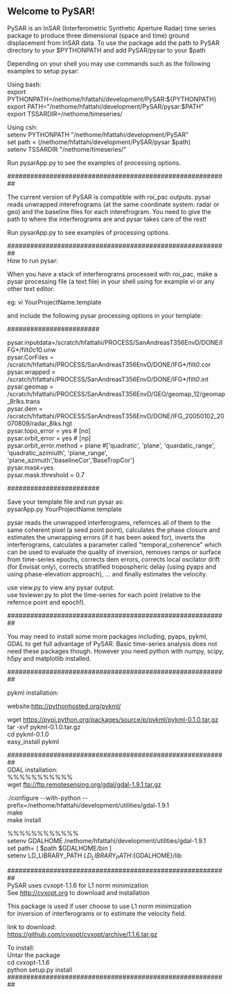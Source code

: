 ## Welcome to PySAR!

PySAR is an InSAR (Interferometric Synthetic Aperture Radar) time series package to produce three dimensional (space and time) ground displacement from InSAR data. To use the package add the path to PySAR directory to your $PYTHONPATH and add PySAR/pysar to your $path   

Depending on your shell you may use commands such as the following examples to setup pysar:   

Using bash:   
export PYTHONPATH=/nethome/hfattahi/development/PySAR:${PYTHONPATH}   
export PATH="/nethome/hfattahi/development/PySAR/pysar:$PATH"   
export TSSARDIR=/nethome/timeseries/   

Using csh:   
setenv PYTHONPATH "/nethome/hfattahi/development/PySAR"    
set path = (/nethome/hfattahi/development/PySAR/pysar $path)   
setenv TSSARDIR "/nethome/timeseries/"   

Run pysarApp.py to see the examples of processing options.   

##########################################################   

The current version of PySAR is compatible with roi_pac outputs. pysar reads unwrapped interefrograms (at the same coordinate system: radar or geo) and the baseline files for each interefrogram. You need to give the path to where the interferograms are and pysar takes care of the rest!   

Run pysarApp.py to see examples of processing options.    

##########################################################   
How to run pysar:   

When you have a stack of interferograms processed with roi_pac, make a pysar processing file (a text file) in your shell using for example vi or any other text editor:   

eg: vi YourProjectName.template   

and include the following pysar processing options in your template:   

########################   

pysar.inputdata=/scratch/hfattahi/PROCESS/SanAndreasT356EnvD/DONE/IFG*/filt*0*c10.unw   
pysar.CorFiles = /scratch/hfattahi/PROCESS/SanAndreasT356EnvD/DONE/IFG*/filt*0*.cor   
pysar.wrapped = /scratch/hfattahi/PROCESS/SanAndreasT356EnvD/DONE/IFG*/filt*0*.int   
pysar.geomap = /scratch/hfattahi/PROCESS/SanAndreasT356EnvD/GEO/geomap_12/geomap_8rlks.trans   
pysar.dem = /scratch/hfattahi/PROCESS/SanAndreasT356EnvD/DONE/IFG_20050102_20070809/radar_8lks.hgt   
pysar.topo_error = yes # [no]   
pysar.orbit_error = yes # [np]   
pysar.orbit_error.method = plane  #['quadratic', 'plane', 'quardatic_range', 'quadratic_azimiuth', 'plane_range',    'plane_azimuth','baselineCor','BaseTropCor']   
pysar.mask=yes   
pysar.mask.threshold = 0.7   

########################   

Save your template file and run pysar as:   
pysarApp.py YourProjectName.template   

pysar reads the unwrapped interferograms, refernces all of them to the same coherent pixel (a seed point point), calculates the phase closure and estimates the unwrapping errors (if it has been asked for), inverts the interferograms, calculates a parameter called "temporal_coherence" which can be used to evaluate the quality of inversion, removes ramps or surface from time-series epochs, corrects dem errors, corrects local oscilator drift (for Envisat only), corrects stratified tropospheric delay (using pyaps and using phase-elevation approach), ... and finally estimates the velocity.   

use view.py to view any pysar output.   
use tsviewer.py to plot the time-series for each point (relative to the refernce point and epoch!).    

##########################################################   

You may need to install some more packages including, pyaps, pykml, GDAL to get full advantage of PySAR. Basic time-series analysis does not need these packages though. However you need python with numpy, scipy, h5py and matplotlib installed.   

##########################################################   

pykml installation:   

website:http://pythonhosted.org/pykml/   

wget https://pypi.python.org/packages/source/p/pykml/pykml-0.1.0.tar.gz   
tar -xvf pykml-0.1.0.tar.gz   
cd pykml-0.1.0   
easy_install pykml   

##########################################################   
GDAL installation:   
%%%%%%%%%%%   
wget ftp://ftp.remotesensing.org/gdal/gdal-1.9.1.tar.gz   

./configure --with-python --prefix=/nethome/hfattahi/development/utilities/gdal-1.9.1   
make    
make install   

%%%%%%%%%%%%   
setenv GDALHOME /nethome/hfattahi/development/utilities/gdal-1.9.1   
set path= ( $path $GDALHOME/bin )   
setenv LD_LIBRARY_PATH ${LD_LIBRARY_PATH}:${GDALHOME}/lib   

##########################################################   
PySAR uses cvxopt-1.1.6 for L1 norm minimization   
See http://cvxopt.org to download and installation   

This package is used if user choose to use L1 norm minimization    
for inversion of interferograms or to estimate the velocity field.   

link to download:   
https://github.com/cvxopt/cvxopt/archive/1.1.6.tar.gz   

To install:   
Untar the package   
cd cvxopt-1.1.6   
python setup.py install   
##########################################################   

